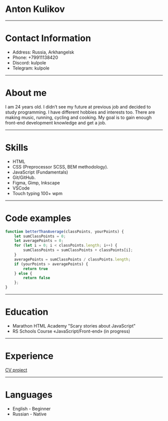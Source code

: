 # Anton Kulikov

***

# Contact Information

* Address: Russia, Arkhangelsk
* Phone: +79911138420
* Discord: kulpole
* Telegram: kulpole

***

# About me

I am 24 years old. I didn’t see my future at previous job and decided to study programming. I have different hobbies and interests too. There are making music, running, cycling and cooking. My goal is to gain enough front-end development knowledge and get a job.
***

# Skills

* HTML
* CSS (Preprocessor SCSS, BEM methodology).
* JavaScript (Fundamentals)
* Git/GitHub.
* Figma, Gimp, Inkscape
* VSCode
* Touch typing 100+ wpm

***

# Code examples

```javascript
function betterThanAverage(classPoints, yourPoints) {
    let sumClassPoints = 0;
    let averagePoints = 0;
    for (let i = 0; i < classPoints.length; i++) {
        sumClassPoints = sumClassPoints + classPoints[i];
    }
    averagePoints = sumClassPoints / classPoints.length;
    if (yourPoints > averagePoints) {
        return true
    } else {
        return false
    };
}
```

***

# Education

* Marathon HTML Academy "Scary stories about JavaScript"
* RS Schools Course «JavaScript/Front-end» (in progress)

***

# Experience

[CV project](https://kulpole.github.io/rsschool-cv/)
***

# Languages

* English - Beginner
* Russian - Native